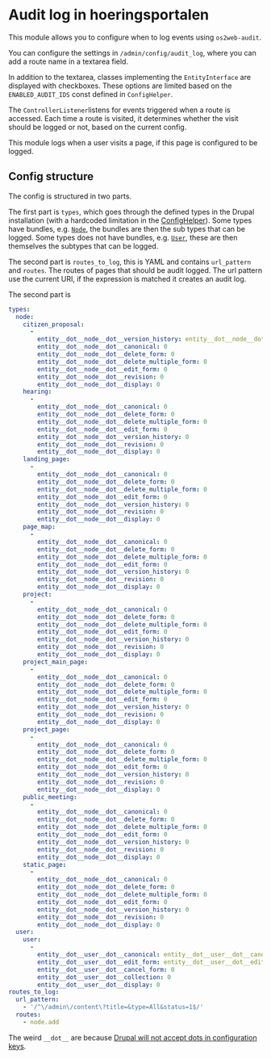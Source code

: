 # Audit log in hoeringsportalen

This module allows you to configure when to log events using `os2web-audit`.

You can configure the settings in `/admin/config/audit_log`, where you can add a
route name in a textarea field.

In addition to the textarea, classes implementing the `EntityInterface` are
displayed with checkboxes. These options are limited based on the
`ENABLED_AUDIT_IDS` const defined in `ConfigHelper`.

The `ControllerListener`listens for events triggered when a route is accessed.
Each time a route is visited, it determines whether the visit should be logged
or not, based on the current config.

This module logs when a user visits a page, if this page is configured to be
logged.

## Config structure

The config is structured in two parts.

The first part is `types`, which goes through the defined types in the Drupal
installation (with a hardcoded limitation in the
[ConfigHelper](https://github.com/itk-dev/hoeringsportal/blob/f454ccf38a6e0b8e2d2eb85b0982ab0d2be43623/web/modules/custom/hoeringsportal_audit_log/src/Helpers/ConfigHelper.php#L14)).
Some types have bundles, e.g.
[`Node`](https://api.drupal.org/api/drupal/core%21modules%21node%21src%21Entity%21Node.php/class/Node/8.9.x),
the bundles are then the sub types that can be logged. Some types does not have
bundles, e.g.
[`User`](https://api.drupal.org/api/drupal/core%21modules%21user%21src%21Entity%21User.php/class/User/9),
these are then themselves the subtypes that can be logged.

The second part is `routes_to_log`, this is YAML and contains `url_pattern` and
`routes`. The routes of pages that should be audit logged. The url pattern use
the current URI, if the expression is matched it creates an audit log.

The second part is

```yml
types:
  node:
    citizen_proposal:
      -
        entity__dot__node__dot__version_history: entity__dot__node__dot__version_history # Enabled
        entity__dot__node__dot__canonical: 0
        entity__dot__node__dot__delete_form: 0
        entity__dot__node__dot__delete_multiple_form: 0
        entity__dot__node__dot__edit_form: 0
        entity__dot__node__dot__revision: 0
        entity__dot__node__dot__display: 0
    hearing:
      -
        entity__dot__node__dot__canonical: 0
        entity__dot__node__dot__delete_form: 0
        entity__dot__node__dot__delete_multiple_form: 0
        entity__dot__node__dot__edit_form: 0
        entity__dot__node__dot__version_history: 0
        entity__dot__node__dot__revision: 0
        entity__dot__node__dot__display: 0
    landing_page:
      -
        entity__dot__node__dot__canonical: 0
        entity__dot__node__dot__delete_form: 0
        entity__dot__node__dot__delete_multiple_form: 0
        entity__dot__node__dot__edit_form: 0
        entity__dot__node__dot__version_history: 0
        entity__dot__node__dot__revision: 0
        entity__dot__node__dot__display: 0
    page_map:
      -
        entity__dot__node__dot__canonical: 0
        entity__dot__node__dot__delete_form: 0
        entity__dot__node__dot__delete_multiple_form: 0
        entity__dot__node__dot__edit_form: 0
        entity__dot__node__dot__version_history: 0
        entity__dot__node__dot__revision: 0
        entity__dot__node__dot__display: 0
    project:
      -
        entity__dot__node__dot__canonical: 0
        entity__dot__node__dot__delete_form: 0
        entity__dot__node__dot__delete_multiple_form: 0
        entity__dot__node__dot__edit_form: 0
        entity__dot__node__dot__version_history: 0
        entity__dot__node__dot__revision: 0
        entity__dot__node__dot__display: 0
    project_main_page:
      -
        entity__dot__node__dot__canonical: 0
        entity__dot__node__dot__delete_form: 0
        entity__dot__node__dot__delete_multiple_form: 0
        entity__dot__node__dot__edit_form: 0
        entity__dot__node__dot__version_history: 0
        entity__dot__node__dot__revision: 0
        entity__dot__node__dot__display: 0
    project_page:
      -
        entity__dot__node__dot__canonical: 0
        entity__dot__node__dot__delete_form: 0
        entity__dot__node__dot__delete_multiple_form: 0
        entity__dot__node__dot__edit_form: 0
        entity__dot__node__dot__version_history: 0
        entity__dot__node__dot__revision: 0
        entity__dot__node__dot__display: 0
    public_meeting:
      -
        entity__dot__node__dot__canonical: 0
        entity__dot__node__dot__delete_form: 0
        entity__dot__node__dot__delete_multiple_form: 0
        entity__dot__node__dot__edit_form: 0
        entity__dot__node__dot__version_history: 0
        entity__dot__node__dot__revision: 0
        entity__dot__node__dot__display: 0
    static_page:
      -
        entity__dot__node__dot__canonical: 0
        entity__dot__node__dot__delete_form: 0
        entity__dot__node__dot__delete_multiple_form: 0
        entity__dot__node__dot__edit_form: 0
        entity__dot__node__dot__version_history: 0
        entity__dot__node__dot__revision: 0
        entity__dot__node__dot__display: 0
  user:
    user:
      -
        entity__dot__user__dot__canonical: entity__dot__user__dot__canonical # Enabled
        entity__dot__user__dot__edit_form: entity__dot__user__dot__edit_form # Enabled
        entity__dot__user__dot__cancel_form: 0
        entity__dot__user__dot__collection: 0
        entity__dot__user__dot__display: 0
routes_to_log:
  url_pattern:
    - '/^\/admin\/content\?title=&type=All&status=1$/'
  routes:
    - node.add
```

The weird `__dot__` are because [Drupal will not accept dots in configuration
keys](https://www.drupal.org/node/2297311).
